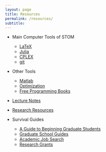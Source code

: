 ```yaml
---
layout: page
title: Resources
permalink: /resources/
subtitle:
---
```


* Main Computer Tools of STOM
  - [LaTeX](/latex)
  - [Julia](/julia)
  - [CPLEX](/cplex)
  - [git](/git)

* Other Tools  
  - [Matlab](/matlab)
  - [Optimization](/optimization)
  - [Free Programming Books](https://github.com/vhf/free-programming-books/blob/master/free-programming-books.md)


* [Lecture Notes](lecture-notes)

* [Research Resources](research-resources)

* Survival Guides
  - [A Guide to Beginning Graduate Students](beginning-students)
  - [Graduate School Guides](graduate-school-guides)
  - [Academic Job Search](academic-job-search)
  - [Research Grants](research-grants)
